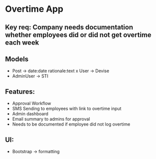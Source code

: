 # Overtime App

## Key req: Company needs documentation whether employees did or did not get overtime each week

## Models
- Post -> date:date rationale:text
x User -> Devise
- AdminUser -> STI

## Features:
- Approval Workflow
- SMS Sending to employees with link to overtime input
- Admin dashboard
- Email summary to admins for approval
- Needs to be documented if employee did not log overtime

## UI:
- Bootstrap -> formatting

